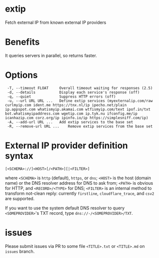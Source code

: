 # extip
Fetch external IP from known external IP providers

# Benefits
It queries servers in parallel, so returns faster.

# Options
```
 -T, --timeout FLOAT     Overall timeout waiting for responses (2.5)
 -d, --details           Display each service's response (off)
 -q, --quiet             Suppress HTTP errors (off)
 -u, --url URL URL ...   Define extip services (myexternalip.com/raw curlmyip.com ident.me https://tnx.nl/ip ipecho.net/plain ip.appspot.com whatismyip.akamai.com wtfismyip.com/text ipof.in/txt bot.whatismyipaddress.com wgetip.com ip.tyk.nu ifconfig.me/ip icanhazip.com corz.org/ip ipinfo.io/ip https://simplesniff.com/ip)
 -A, --add-url URL ...   Add extip services to the base set
 -R, --remove-url URL ...    Remove extip services from the base set
```

# External IP provider definition syntax

`[<SCHEMA>://]<HOST>[/<PATH>][|<FILTER>]`

where `<SCHEMA>` is `http` (default), `https`, or `dns`;
`<HOST>` is the host (domain name) or the DNS resolver address for DNS to ask from;
`<PATH>` is obvious for HTTP, and `<RECORD>/<TYPE>` for DNS;
`<FILTER>` is an internal method to transform not-clean reply: currently
`firstline`, `cloudflare_trace`, and `csv2` are supported.

If you want to use the system default DNS resolver to query `<SOMEPROVIDER>`'s TXT record,
type `dns://-/<SOMEPROVIDER>/TXT`.

# issues
Please submit issues via PR to some file `<TITLE>.txt` or `<TITLE>.md` on `issues` branch.
